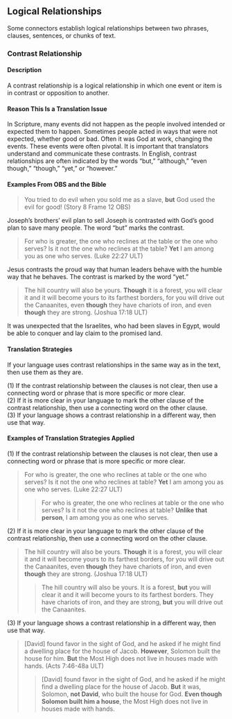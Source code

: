 ## Logical Relationships

Some connectors establish logical relationships between two phrases, clauses, sentences, or chunks of text.

### Contrast Relationship

#### Description

A contrast relationship is a logical relationship in which one event or item is in contrast or opposition to another.

#### Reason This Is a Translation Issue

In Scripture, many events did not happen as the people involved intended or expected them to happen. Sometimes people acted in ways that were not expected, whether good or bad. Often it was God at work, changing the events. These events were often pivotal. It is important that translators understand and communicate these contrasts. In English, contrast relationships are often indicated by the words “but,” “although,” “even though,” “though,” “yet,” or “however.”

#### Examples From OBS and the Bible

> You tried to do evil when you sold me as a slave, **but** God used the evil for good! (Story 8 Frame 12 OBS)

Joseph’s brothers’ evil plan to sell Joseph is contrasted with God’s good plan to save many people. The word “but” marks the contrast.

> For who is greater, the one who reclines at the table or the one who serves? Is it not the one who reclines at the table? **Yet** I am among you as one who serves. (Luke 22:27 ULT)

Jesus contrasts the proud way that human leaders behave with the humble way that he behaves. The contrast is marked by the word “yet.”

> The hill country will also be yours. **Though** it is a forest, you will clear it and it will become yours to its farthest borders, for you will drive out the Canaanites, even **though** they have chariots of iron, and even **though** they are strong. (Joshua 17:18 ULT)

It was unexpected that the Israelites, who had been slaves in Egypt, would be able to conquer and lay claim to the promised land.

#### Translation Strategies

If your language uses contrast relationships in the same way as in the text, then use them as they are.

(1) If the contrast relationship between the clauses is not clear, then use a connecting word or phrase that is more specific or more clear.<br>
(2) If it is more clear in your language to mark the other clause of the contrast relationship, then use a connecting word on the other clause.<br>
(3) If your language shows a contrast relationship in a different way, then use that way.

#### Examples of Translation Strategies Applied

(1) If the contrast relationship between the clauses is not clear, then use a connecting word or phrase that is more specific or more clear.

> For who is greater, the one who reclines at table or the one who serves? Is it not the one who reclines at table? **Yet** I am among you as one who serves. (Luke 22:27 ULT)
>
> > For who is greater, the one who reclines at table or the one who serves? Is it not the one who reclines at table? **Unlike that person**, I am among you as one who serves.

(2) If it is more clear in your language to mark the other clause of the contrast relationship, then use a connecting word on the other clause.

> The hill country will also be yours. **Though** it is a forest, you will clear it and it will become yours to its farthest borders, for you will drive out the Canaanites, even **though** they have chariots of iron, and even **though** they are strong. (Joshua 17:18 ULT)
>
> > The hill country will also be yours. It is a forest, **but** you will clear it and it will become yours to its farthest borders. They have chariots of iron, and they are strong, **but** you will drive out the Canaanites.

(3) If your language shows a contrast relationship in a different way, then use that way.

> \[David\] found favor in the sight of God, and he asked if he might find a dwelling place for the house of Jacob. **However**, Solomon built the house for him. **But** the Most High does not live in houses made with hands. (Acts 7:46-48a ULT)
>
> > \[David\] found favor in the sight of God, and he asked if he might find a dwelling place for the house of Jacob. **But** it was, Solomon, **not David**, who built the house for God. **Even though Solomon built him a house**, the Most High does not live in houses made with hands.

